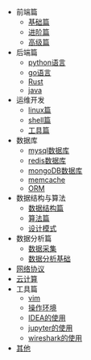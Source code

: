 * 前端篇
  * [基础篇](前端篇/基础篇/_sidebar.md)
  * [进阶篇](前端篇/进阶篇/_sidebar.md)
  * [高级篇](前端篇/高级篇/_sidebar.md)
* 后端篇
  * [python语言](后端篇/python语言/_sidebar.md)
  * [go语言](后端篇/go语言/_sidebar.md)
  * [Rust](后端篇/rust/_sidebar.md)
  * [java](后端篇/java/_sidebar.md)
* 运维开发
  * [linux篇](运维篇/linux篇/_sidebar.md)
  * [shell篇](运维篇/shell篇/_sidebar.md)
  * [工具篇](运维篇/工具篇/_sidebar.md)
* 数据库
  * [mysql数据库](数据库/mysql数据库/_sidebar.md)
  * [redis数据库](数据库/redis数据库/_sidebar.md)
  * [mongoDB数据库](数据库/mongoDB数据库/_sidebar.md)
  * [memcache](数据库/memcache/_sidebar.md)
  * [ORM](数据库/ORM/_sidebar.md)
* 数据结构与算法
  * [数据结构篇](数据结构与算法/数据结构篇/_sidebar.md)
  * [算法篇](数据结构与算法/算法篇/_sidebar.md)
  * [设计模式](数据结构与算法/设计模式/_sidebar.md)
* 数据分析篇
  * [数据采集](数据分析/数据采集/_sidebar.md)
  * [数据分析基础](数据分析/数据分析基础篇/_sidebar.md)
* [网络协议](网络协议/_sidebar.md)
* [云计算](云计算/_sidebar.md)
* 工具篇
  * [vim](工具篇/vim/_sidebar.md)
  * [操作环境](工具篇/操作环境/_sidebar.md)
  * [IDEA的使用](工具篇/idea.md)
  * [jupyter的使用](工具篇/jupyter的使用.md)
  * [wireshark的使用](工具篇/wireshark的使用.md)
* [其他](其他/_sidebar.md)




